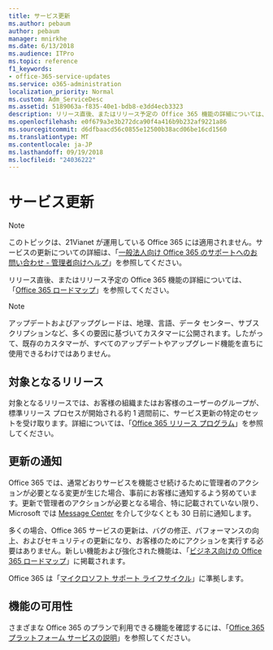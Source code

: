 ```yaml
---
title: サービス更新
ms.author: pebaum
author: pebaum
manager: mnirkhe
ms.date: 6/13/2018
ms.audience: ITPro
ms.topic: reference
f1_keywords:
- office-365-service-updates
ms.service: o365-administration
localization_priority: Normal
ms.custom: Adm_ServiceDesc
ms.assetid: 5189063a-f835-40e1-bdb8-e3dd4ecb3323
description: リリース直後、またはリリース予定の Office 365 機能の詳細については、「Office 365 ロードマップ」を参照してください。
ms.openlocfilehash: e0f679a3e3b272dca90f4a416b9b232af9221a86
ms.sourcegitcommit: d6dfbaacd56c0855e12500b38acd06be16cd1560
ms.translationtype: MT
ms.contentlocale: ja-JP
ms.lasthandoff: 09/19/2018
ms.locfileid: "24036222"
---
```

# <a name="service-updates"></a>サービス更新

> [!NOTE]
> このトピックは、21Vianet が運用している Office 365 には適用されません。サービスの更新についての詳細は、「[一般法人向け Office 365 のサポートへのお問い合わせ - 管理者向けヘルプ](http://go.microsoft.com/fwlink/?LinkID=733350&amp;clcid=0x409)」を参照してください。 
  
リリース直後、またはリリース予定の Office 365 機能の詳細については、「[Office 365 ロードマップ](https://go.microsoft.com/fwlink/?LinkId=509914)」を参照してください。
  
> [!NOTE]
> アップデートおよびアップグレードは、地理、言語、データ センター、サブスクリプションなど、多くの要因に基づいてカスタマーに公開されます。したがって、既存のカスタマーが、すべてのアップデートやアップグレード機能を直ちに使用できるわけではありません。 
  
## <a name="targeted-release"></a>対象となるリリース

対象となるリリースでは、お客様の組織またはお客様のユーザーのグループが、標準リリース プロセスが開始される約 1 週間前に、サービス更新の特定のセットを受け取ります。詳細については、「[Office 365 リリース プログラム](https://go.microsoft.com/fwlink/p/?LinkId=509823)」を参照してください。 
  
## <a name="update-notifications"></a>更新の通知

Office 365 では、通常どおりサービスを機能させ続けるために管理者のアクションが必要となる変更が生じた場合、事前にお客様に通知するよう努めています。更新で管理者のアクションが必要となる場合、特に記載されていない限り、Microsoft では [Message Center](http://technet.microsoft.com/library/38FB3333-BFCC-4340-A37B-DEDA509C209.aspx) を介して少なくとも 30 日前に通知します。 
  
多くの場合、Office 365 サービスの更新は、バグの修正、パフォーマンスの向上、およびセキュリティの更新になり、お客様のためにアクションを実行する必要はありません。新しい機能および強化された機能は、「[ビジネス向けの Office 365 ロードマップ](http://roadmap.office.com/)」に掲載されます。
  
Office 365 は「[マイクロソフト サポート ライフサイクル](https://support.microsoft.com/en-us/lifecycle#gp/osslpolicy)」に準拠します。
  
## <a name="feature-availability"></a>機能の可用性

さまざまな Office 365 のプランで利用できる機能を確認するには、「[Office 365 プラットフォーム サービスの説明](https://technet.microsoft.com/en-us/library/office-365-platform-service-description.aspx)」を参照してください。
  

